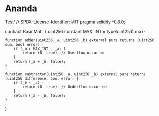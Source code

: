 # Ananda
Test/
// SPDX-License-Identifier: MIT
pragma solidity ^0.8.0;

contract BasicMath {
    uint256 constant MAX_INT = type(uint256).max;

    function adder(uint256 _a, uint256 _b) external pure returns (uint256 sum, bool error) {
        if (_b > MAX_INT - _a) {
            return (0, true); // Overflow occurred
        }
        return (_a + _b, false);
    }

    function subtractor(uint256 _a, uint256 _b) external pure returns (uint256 difference, bool error) {
        if (_b > _a) {
            return (0, true); // Underflow occurred
        }
        return (_a - _b, false);
    }
}
